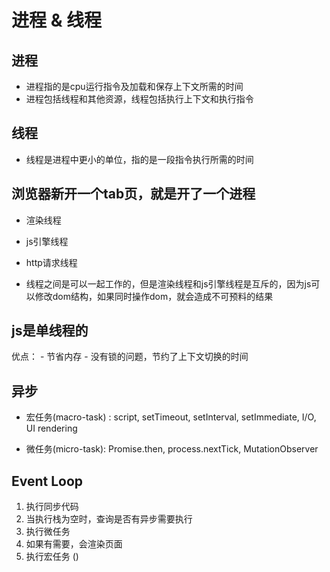 # 进程 & 线程

## 进程

- 进程指的是cpu运行指令及加载和保存上下文所需的时间
- 进程包括线程和其他资源，线程包括执行上下文和执行指令

## 线程

- 线程是进程中更小的单位，指的是一段指令执行所需的时间

## 浏览器新开一个tab页，就是开了一个进程

- 渲染线程
- js引擎线程
- http请求线程

- 线程之间是可以一起工作的，但是渲染线程和js引擎线程是互斥的，因为js可以修改dom结构，如果同时操作dom，就会造成不可预料的结果

## js是单线程的

优点：
    - 节省内存
    - 没有锁的问题，节约了上下文切换的时间

## 异步

- 宏任务(macro-task) : script, setTimeout, setInterval, setImmediate, I/O, UI rendering

- 微任务(micro-task): Promise.then, process.nextTick, MutationObserver

## Event Loop

1. 执行同步代码
2. 当执行栈为空时，查询是否有异步需要执行
3. 执行微任务
4. 如果有需要，会渲染页面
5. 执行宏任务 ()